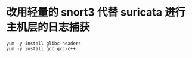 # 改用轻量的 snort3 代替 suricata 进行主机层的日志捕获


```
yum -y install glibc-headers
yum -y install gcc gcc-c++
```
